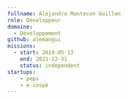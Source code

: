```yaml
---
fullname: Alejandro Mantecon Guillen
role: Développeur
domaine:
  - Développement
github: alemangui
missions:
  - start: 2019-05-13
    end: 2021-12-31
    status: independent
startups:
    - peps
    - e-inspé
---
```

